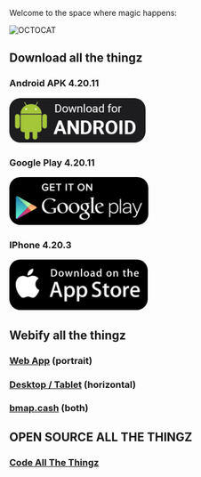 <link rel="stylesheet" type="text/css" href="style.css">

Welcome to the space where magic happens:

![OCTOCAT](<https://user-images.githubusercontent.com/30203863/71215319-517d2a80-22af-11ea-9ca8-206a2162c1cb.png> "OCTOCAT")

## Download all the thingz

### Android APK 4.20.11

<a target="_blank" href="https://github.com/theRealBitcoinClub/flutter_coinector/releases/download/public/app-release.apk" title="Android APK Download">
  <img style="border-radius:20px" alt="Android APK Download"
       title="Android APK Download"
       src="https://github.com/theRealBitcoinClub/therealbitcoinclub.github.io/raw/6460d5061b098532b4f81751c0a039b7a6926708/android-apk-download.png"
  />
</a>

### Google Play 4.20.11

<a target="_blank" href="https://play.google.com/store/apps/details?id=cash.bitcoinmap.coinector" title="Google Play Download">
  <img style="border-radius:20px" alt="Google Play Download"
       title="Google Play Download"
       src="https://github.com/theRealBitcoinClub/therealbitcoinclub.github.io/raw/master/app-download-playstore.png"
  />
</a>

### IPhone 4.20.3

<a href="http://coinector.app" target="_blank" title="IPhone App">
  <img style="border-radius:20px" alt="IPhone App"
       title="IPhone App"
       src="https://github.com/theRealBitcoinClub/therealbitcoinclub.github.io/raw/master/app-download-iphone.png"
  />
</a>

## Webify all the thingz

### [Web App](http://coinector.app) (portrait)

### [Desktop / Tablet](http://bmap.app) (horizontal)

### [bmap.cash](http://bitcoinmap.cash) (both)

## OPEN SOURCE ALL THE THINGZ
### [Code All The Thingz](https://github.com/therealbitcoinclub)